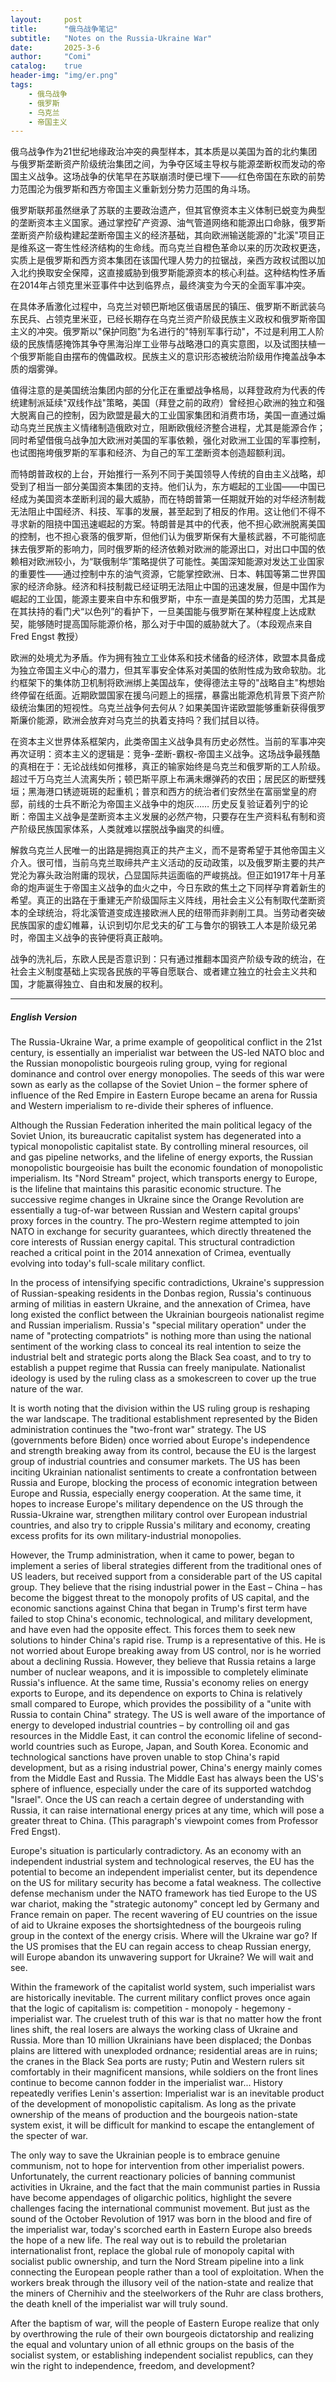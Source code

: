 ```yaml
---
layout:     post
title:      "俄乌战争笔记"
subtitle:   "Notes on the Russia-Ukraine War"
date:       2025-3-6
author:     "Comi"
catalog:    true
header-img: "img/er.png"
tags:
    - 俄乌战争
    - 俄罗斯
    - 乌克兰
    - 帝国主义
---
```


俄乌战争作为21世纪地缘政治冲突的典型样本，其本质是以美国为首的北约集团与俄罗斯垄断资产阶级统治集团之间，为争夺区域主导权与能源垄断权而发动的帝国主义战争。这场战争的伏笔早在苏联崩溃时便已埋下——红色帝国在东欧的前势力范围沦为俄罗斯和西方帝国主义重新划分势力范围的角斗场。

俄罗斯联邦虽然继承了苏联的主要政治遗产，但其官僚资本主义体制已蜕变为典型的垄断资本主义国家。通过掌控矿产资源、油气管道网络和能源出口命脉，俄罗斯垄断资产阶级构建起垄断帝国主义的经济基础，其向欧洲输送能源的"北溪"项目正是维系这一寄生性经济结构的生命线。而乌克兰自橙色革命以来的历次政权更迭，实质上是俄罗斯和西方资本集团在该国代理人势力的拉锯战，亲西方政权试图以加入北约换取安全保障，这直接威胁到俄罗斯能源资本的核心利益。这种结构性矛盾在2014年占领克里米亚事件中达到临界点，最终演变为今天的全面军事冲突。

在具体矛盾激化过程中，乌克兰对顿巴斯地区俄语居民的镇压、俄罗斯不断武装乌东民兵、占领克里米亚，已经长期存在乌克兰资产阶级民族主义政权和俄罗斯帝国主义的冲突。俄罗斯以"保护同胞"为名进行的"特别军事行动"，不过是利用工人阶级的民族情感掩饰其争夺黑海沿岸工业带与战略港口的真实意图，以及试图扶植一个俄罗斯能自由摆布的傀儡政权。民族主义的意识形态被统治阶级用作掩盖战争本质的烟雾弹。

值得注意的是美国统治集团内部的分化正在重塑战争格局，以拜登政府为代表的传统建制派延续"双线作战"策略，美国（拜登之前的政府）曾经担心欧洲的独立和强大脱离自己的控制，因为欧盟是最大的工业国家集团和消费市场，美国一直通过煽动乌克兰民族主义情绪制造俄欧对立，阻断欧俄经济整合进程，尤其是能源合作；同时希望借俄乌战争加大欧洲对美国的军事依赖，强化对欧洲工业国的军事控制，也试图拖垮俄罗斯的军事和经济、为自己的军工垄断资本创造超额利润。

而特朗普政权的上台，开始推行一系列不同于美国领导人传统的自由主义战略，却受到了相当一部分美国资本集团的支持。他们认为，东方崛起的工业国——中国已经成为美国资本垄断利润的最大威胁，而在特朗普第一任期就开始的对华经济制裁无法阻止中国经济、科技、军事的发展，甚至起到了相反的作用。这让他们不得不寻求新的阻挠中国迅速崛起的方案。特朗普是其中的代表，他不担心欧洲脱离美国的控制，也不担心衰落的俄罗斯，但他们认为俄罗斯保有大量核武器，不可能彻底抹去俄罗斯的影响力，同时俄罗斯的经济依赖对欧洲的能源出口，对出口中国的依赖相对欧洲较小，为“联俄制华”策略提供了可能性。美国深知能源对发达工业国家的重要性——通过控制中东的油气资源，它能掌控欧洲、日本、韩国等第二世界国家的经济命脉。经济和科技制裁已经证明无法阻止中国的迅速发展，但是中国作为崛起的工业国，能源主要来自中东和俄罗斯，中东一直是美国的势力范围，尤其是在其扶持的看门犬“以色列”的看护下，一旦美国能与俄罗斯在某种程度上达成默契，能够随时提高国际能源价格，那么对于中国的威胁就大了。（本段观点来自 Fred Engst 教授）

欧洲的处境尤为矛盾。作为拥有独立工业体系和技术储备的经济体，欧盟本具备成为独立帝国主义中心的潜力，但其军事安全体系对美国的依附性成为致命软肋。北约框架下的集体防卫机制将欧洲绑上美国战车，使得德法主导的"战略自主"构想始终停留在纸面。近期欧盟国家在援乌问题上的摇摆，暴露出能源危机背景下资产阶级统治集团的短视性。乌克兰战争何去何从？如果美国许诺欧盟能够重新获得俄罗斯廉价能源，欧洲会放弃对乌克兰的执着支持吗？我们拭目以待。

在资本主义世界体系框架内，此类帝国主义战争具有历史必然性。当前的军事冲突再次证明：资本主义的逻辑是：竞争-垄断-霸权-帝国主义战争。这场战争最残酷的真相在于：无论战线如何推移，真正的输家始终是乌克兰和俄罗斯的工人阶级。超过千万乌克兰人流离失所；顿巴斯平原上布满未爆弹药的农田；居民区的断壁残垣；黑海港口锈迹斑斑的起重机；普京和西方的统治者们安然坐在富丽堂皇的府邸，前线的士兵不断沦为帝国主义战争中的炮灰…… 历史反复验证着列宁的论断：帝国主义战争是垄断资本主义发展的必然产物，只要存在生产资料私有制和资产阶级民族国家体系，人类就难以摆脱战争幽灵的纠缠。

解救乌克兰人民唯一的出路是拥抱真正的共产主义，而不是寄希望于其他帝国主义介入。很可惜，当前乌克兰取缔共产主义活动的反动政策，以及俄罗斯主要的共产党沦为寡头政治附庸的现状，凸显国际共运面临的严峻挑战。但正如1917年十月革命的炮声诞生于帝国主义战争的血火之中，今日东欧的焦土之下同样孕育着新生的希望。真正的出路在于重建无产阶级国际主义阵线，用社会主义公有制取代垄断资本的全球统治，将北溪管道变成连接欧洲人民的纽带而非剥削工具。当劳动者突破民族国家的虚幻帷幕，认识到切尔尼戈夫的矿工与鲁尔的钢铁工人本是阶级兄弟时，帝国主义战争的丧钟便将真正敲响。

战争的洗礼后，东欧人民是否意识到：只有通过推翻本国资产阶级专政的统治，在社会主义制度基础上实现各民族的平等自愿联合、或者建立独立的社会主义共和国，才能赢得独立、自由和发展的权利。

---

##### English Version

The Russia-Ukraine War, a prime example of geopolitical conflict in the 21st century, is essentially an imperialist war between the US-led NATO bloc and the Russian monopolistic bourgeois ruling group, vying for regional dominance and control over energy monopolies. The seeds of this war were sown as early as the collapse of the Soviet Union – the former sphere of influence of the Red Empire in Eastern Europe became an arena for Russia and Western imperialism to re-divide their spheres of influence.



Although the Russian Federation inherited the main political legacy of the Soviet Union, its bureaucratic capitalist system has degenerated into a typical monopolistic capitalist state. By controlling mineral resources, oil and gas pipeline networks, and the lifeline of energy exports, the Russian monopolistic bourgeoisie has built the economic foundation of monopolistic imperialism. Its "Nord Stream" project, which transports energy to Europe, is the lifeline that maintains this parasitic economic structure. The successive regime changes in Ukraine since the Orange Revolution are essentially a tug-of-war between Russian and Western capital groups' proxy forces in the country. The pro-Western regime attempted to join NATO in exchange for security guarantees, which directly threatened the core interests of Russian energy capital. This structural contradiction reached a critical point in the 2014 annexation of Crimea, eventually evolving into today's full-scale military conflict.



In the process of intensifying specific contradictions, Ukraine's suppression of Russian-speaking residents in the Donbas region, Russia's continuous arming of militias in eastern Ukraine, and the annexation of Crimea, have long existed the conflict between the Ukrainian bourgeois nationalist regime and Russian imperialism. Russia's "special military operation" under the name of "protecting compatriots" is nothing more than using the national sentiment of the working class to conceal its real intention to seize the industrial belt and strategic ports along the Black Sea coast, and to try to establish a puppet regime that Russia can freely manipulate. Nationalist ideology is used by the ruling class as a smokescreen to cover up the true nature of the war.



It is worth noting that the division within the US ruling group is reshaping the war landscape. The traditional establishment represented by the Biden administration continues the "two-front war" strategy. The US (governments before Biden) once worried about Europe's independence and strength breaking away from its control, because the EU is the largest group of industrial countries and consumer markets. The US has been inciting Ukrainian nationalist sentiments to create a confrontation between Russia and Europe, blocking the process of economic integration between Europe and Russia, especially energy cooperation. At the same time, it hopes to increase Europe's military dependence on the US through the Russia-Ukraine war, strengthen military control over European industrial countries, and also try to cripple Russia's military and economy, creating excess profits for its own military-industrial monopolies.



However, the Trump administration, when it came to power, began to implement a series of liberal strategies different from the traditional ones of US leaders, but received support from a considerable part of the US capital group. They believe that the rising industrial power in the East – China – has become the biggest threat to the monopoly profits of US capital, and the economic sanctions against China that began in Trump's first term have failed to stop China's economic, technological, and military development, and have even had the opposite effect. This forces them to seek new solutions to hinder China's rapid rise. Trump is a representative of this. He is not worried about Europe breaking away from US control, nor is he worried about a declining Russia. However, they believe that Russia retains a large number of nuclear weapons, and it is impossible to completely eliminate Russia's influence. At the same time, Russia's economy relies on energy exports to Europe, and its dependence on exports to China is relatively small compared to Europe, which provides the possibility of a "unite with Russia to contain China" strategy. The US is well aware of the importance of energy to developed industrial countries – by controlling oil and gas resources in the Middle East, it can control the economic lifeline of second-world countries such as Europe, Japan, and South Korea. Economic and technological sanctions have proven unable to stop China's rapid development, but as a rising industrial power, China's energy mainly comes from the Middle East and Russia. The Middle East has always been the US's sphere of influence, especially under the care of its supported watchdog "Israel". Once the US can reach a certain degree of understanding with Russia, it can raise international energy prices at any time, which will pose a greater threat to China. (This paragraph's viewpoint comes from Professor Fred Engst).



Europe's situation is particularly contradictory. As an economy with an independent industrial system and technological reserves, the EU has the potential to become an independent imperialist center, but its dependence on the US for military security has become a fatal weakness. The collective defense mechanism under the NATO framework has tied Europe to the US war chariot, making the "strategic autonomy" concept led by Germany and France remain on paper. The recent wavering of EU countries on the issue of aid to Ukraine exposes the shortsightedness of the bourgeois ruling group in the context of the energy crisis. Where will the Ukraine war go? If the US promises that the EU can regain access to cheap Russian energy, will Europe abandon its unwavering support for Ukraine? We will wait and see.



Within the framework of the capitalist world system, such imperialist wars are historically inevitable. The current military conflict proves once again that the logic of capitalism is: competition - monopoly - hegemony - imperialist war. The cruelest truth of this war is that no matter how the front lines shift, the real losers are always the working class of Ukraine and Russia. More than 10 million Ukrainians have been displaced; the Donbas plains are littered with unexploded ordnance; residential areas are in ruins; the cranes in the Black Sea ports are rusty; Putin and Western rulers sit comfortably in their magnificent mansions, while soldiers on the front lines continue to become cannon fodder in the imperialist war... History repeatedly verifies Lenin's assertion: Imperialist war is an inevitable product of the development of monopolistic capitalism. As long as the private ownership of the means of production and the bourgeois nation-state system exist, it will be difficult for mankind to escape the entanglement of the specter of war.



The only way to save the Ukrainian people is to embrace genuine communism, not to hope for intervention from other imperialist powers. Unfortunately, the current reactionary policies of banning communist activities in Ukraine, and the fact that the main communist parties in Russia have become appendages of oligarchic politics, highlight the severe challenges facing the international communist movement. But just as the sound of the October Revolution of 1917 was born in the blood and fire of the imperialist war, today's scorched earth in Eastern Europe also breeds the hope of a new life. The real way out is to rebuild the proletarian internationalist front, replace the global rule of monopoly capital with socialist public ownership, and turn the Nord Stream pipeline into a link connecting the European people rather than a tool of exploitation. When the workers break through the illusory veil of the nation-state and realize that the miners of Chernihiv and the steelworkers of the Ruhr are class brothers, the death knell of the imperialist war will truly sound.



After the baptism of war, will the people of Eastern Europe realize that only by overthrowing the rule of their own bourgeois dictatorship and realizing the equal and voluntary union of all ethnic groups on the basis of the socialist system, or establishing independent socialist republics, can they win the right to independence, freedom, and development?